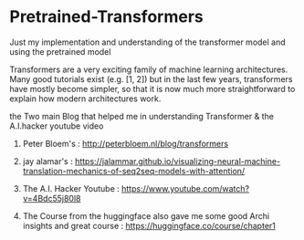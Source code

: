 # Pretrained-Transformers
Just my implementation and understanding of the transformer model and using the pretrained model


Transformers are a very exciting family of machine learning architectures. Many good tutorials exist 
(e.g. [1, 2]) but in the last few years, transformers have mostly become simpler,
so that it is now much more straightforward to explain how modern architectures work.

the Two main Blog that helped me in understanding Transformer & the A.I.hacker youtube video

1. Peter Bloem's :  http://peterbloem.nl/blog/transformers

2. jay alamar's :  https://jalammar.github.io/visualizing-neural-machine-translation-mechanics-of-seq2seq-models-with-attention/

3. The A.I. Hacker Youtube : https://www.youtube.com/watch?v=4Bdc55j80l8

4. The Course from the huggingface also gave me some good Archi insights and great course : https://huggingface.co/course/chapter1
